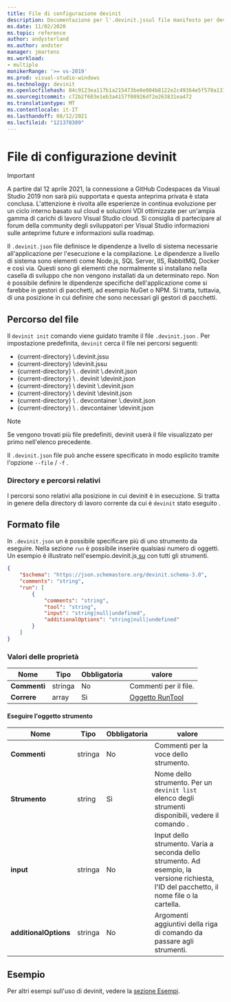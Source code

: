 ```yaml
---
title: File di configurazione devinit
description: Documentazione per l'.devinit.jssul file manifesto per devinit.
ms.date: 11/02/2020
ms.topic: reference
author: andysterland
ms.author: andster
manager: jmartens
ms.workload:
- multiple
monikerRange: '>= vs-2019'
ms.prod: visual-studio-windows
ms.technology: devinit
ms.openlocfilehash: 84c9123ea117b1a215473be8e804b8122e2c49364e5f570a131b0c93333e952d
ms.sourcegitcommit: c72b2f603e1eb3a4157f00926df2e263831ea472
ms.translationtype: MT
ms.contentlocale: it-IT
ms.lasthandoff: 08/12/2021
ms.locfileid: "121378389"
---
```

# <a name="devinit-configuration-file"></a>File di configurazione devinit

> [!IMPORTANT]
> A partire dal 12 aprile 2021, la connessione a GitHub Codespaces da Visual Studio 2019 non sarà più supportata e questa anteprima privata è stata conclusa. L'attenzione è rivolta alle esperienze in continua evoluzione per un ciclo interno basato sul cloud e soluzioni VDI ottimizzate per un'ampia gamma di carichi di lavoro Visual Studio cloud. Si consiglia di partecipare al forum della community degli sviluppatori per Visual Studio informazioni sulle anteprime future e informazioni sulla roadmap.

Il `.devinit.json` file definisce le dipendenze a livello di sistema necessarie all'applicazione per l'esecuzione e la compilazione. Le dipendenze a livello di sistema sono elementi come Node.js, SQL Server, IIS, RabbitMQ, Docker e così via. Questi sono gli elementi che normalmente si installano nella casella di sviluppo che non vengono installati da un determinato repo. Non è possibile definire le dipendenze specifiche dell'applicazione come si farebbe in gestori di pacchetti, ad esempio NuGet o NPM. Si tratta, tuttavia, di una posizione in cui definire che sono necessari gli gestori di pacchetti.

## <a name="file-location"></a>Percorso del file

Il `devinit init` comando viene guidato tramite il file `.devinit.json` . Per impostazione predefinita, `devinit` cerca il file nei percorsi seguenti:

* {current-directory} \\.devinit.jssu
* {current-directory} \\devinit.jssu
* {current-directory} \\ . devinit \\.devinit.json
* {current-directory} \\ . devinit \\devinit.json
* {current-directory} \\ devinit \\.devinit.json
* {current-directory} \\ devinit \\devinit.json
* {current-directory} \\ . devcontainer \\.devinit.json
* {current-directory} \\ . devcontainer \\devinit.json

> [!NOTE]
> Se vengono trovati più file predefiniti, devinit userà il file visualizzato per primo nell'elenco precedente.

Il `.devinit.json` file può anche essere specificato in modo esplicito tramite l'opzione `--file` / `-f` .

### <a name="directories-and-relative-paths"></a>Directory e percorsi relativi

I percorsi sono relativi alla posizione in cui devinit è in esecuzione. Si tratta in genere della directory di lavoro corrente da cui è `devinit` stato eseguito .

## <a name="file-format"></a>Formato file
In `.devinit.json` un è possibile specificare più di uno strumento da eseguire. Nella sezione `run` è possibile inserire qualsiasi numero di oggetti. Un esempio è illustrato nell'esempio.devinit.js[ su](sample-all-tool.md) con tutti gli strumenti.

```json
{
    "$schema": "https://json.schemastore.org/devinit.schema-3.0",
    "comments": "string",
    "run": [
        {
            "comments": "string",
            "tool": "string",
            "input": "string|null|undefined",
            "additionalOptions": "string|null|undefined"
        }
    ]
}
```

### <a name="property-values"></a>Valori delle proprietà

| Nome         | Tipo   | Obbligatoria | valore                              |
|--------------|--------|----------|------------------------------------|
| **Commenti** | stringa | No       | Commenti per il file.             |
| **Correre**      | array  | Sì      | [Oggetto RunTool](#run-tool-object) |

#### <a name="run-tool-object"></a>Eseguire l'oggetto strumento

| Nome                  | Tipo   | Obbligatoria | valore                                                                                                      |
|-----------------------|--------|----------|------------------------------------------------------------------------------------------------------------|
| **Commenti**          | stringa | No       | Commenti per la voce dello strumento.                                                                               |
| **Strumento**              | string | Sì      | Nome dello strumento. Per un `devinit list` elenco degli strumenti disponibili, vedere il comando .                            |
| **input**             | stringa | No       | Input dello strumento. Varia a seconda dello strumento. Ad esempio, la versione richiesta, l'ID del pacchetto, il nome file o la cartella.|
| **additionalOptions** | stringa | No       | Argomenti aggiuntivi della riga di comando da passare agli strumenti.                                                |

## <a name="examples"></a>Esempio

Per altri esempi sull'uso di devinit, vedere la [sezione Esempi](sample-readme.md).

